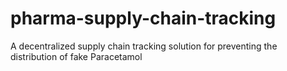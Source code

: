 # pharma-supply-chain-tracking

A decentralized supply chain tracking solution for preventing the distribution of fake Paracetamol
